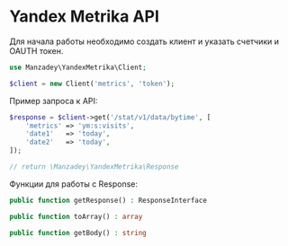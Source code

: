 # Yandex Metrika API

Для начала работы необходимо создать клиент и указать счетчики и OAUTH токен.

```php
use Manzadey\YandexMetrika\Client;

$client = new Client('metrics', 'token');
```

Пример запроса к API:

```php
$response = $client->get('/stat/v1/data/bytime', [
    'metrics' => 'ym:s:visits',
    'date1'   => 'today',
    'date2'   => 'today',
]);

// return \Manzadey\YandexMetrika\Response
```

Функции для работы с Response:
```php
public function getResponse() : ResponseInterface

public function toArray() : array

public function getBody() : string
```